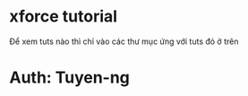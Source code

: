 # xforce tutorial

Để xem tuts nào thì chỉ vào các thư mục ứng với tuts đó ở trên


# Auth: Tuyen-ng